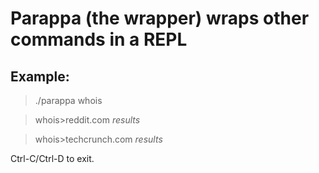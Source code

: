 # Parappa (the wrapper) wraps other commands in a REPL

## Example:
> ./parappa whois

> whois>reddit.com
> *results*

> whois>techcrunch.com
> *results*

Ctrl-C/Ctrl-D to exit.
